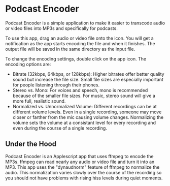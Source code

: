 # Podcast Encoder

Podcast Encoder is a simple application to make it easier to transcode audio or video files into MP3s and specifically for podcasts.

To use this app, drag an audio or video file onto the icon. You will get a notification as the app starts encoding the file and when it finishes. The output file will be saved in the same directory as the input file.

To change the encoding settings, double click on the app icon. The encoding options are:

- Bitrate (32kbps, 64kbps, or 128kbps): Higher bitrates offer better quality sound but increase the file size. Small file sizes are especially important for people listening through their phones.
- Stereo vs. Mono: For voices and speech, mono is recommended because of the smaller file sizes. For music, stereo sound will give a more full, realistic sound.
- Normalized vs. Unnormalized Volume: Different recordings can be at different volume levels. Even in a single recording, someone may move closer or farther from the mic causing volume changes. Normalizing the volume sets the volume at a consistant level for every recording and even during the course of a single recording.

## Under the Hood
Podcast Encoder is an Applescript app that uses ffmpeg to encode the MP3s. ffmpeg can read nearly any audio or video file and turn it into an MP3. This app uses the "dynaudnorm" feature of ffmpeg to normalize the audio. This normalization varies slowly over the course of the recording so you should not have problems with rising hiss levels during quiet moments.
